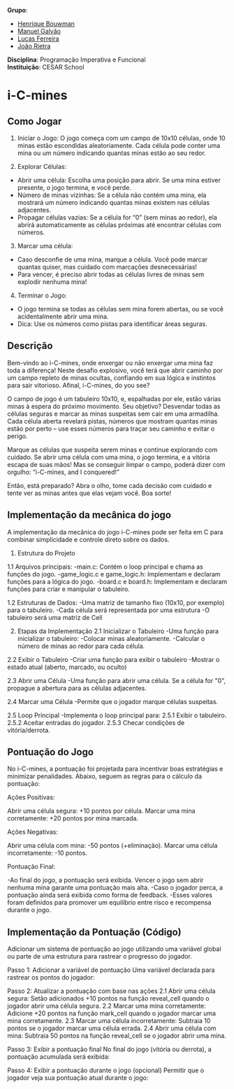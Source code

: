 **Grupo**:  
- [Henrique Bouwman](https://github.com/henriquebouwman)  
- [Manuel Galvão](https://github.com/manuelfgalvao)  
- [Lucas Ferreira](https://github.com/lukitas20-beep)
- [João Rietra](https://github.com/jhlr)

**Disciplina**: Programação Imperativa e Funcional  
**Instituição**: CESAR School  

# i-C-mines

## Como Jogar
1. Iniciar o Jogo: O jogo começa com um campo de 10x10 células, onde 10 minas estão escondidas aleatoriamente. Cada célula pode conter uma mina ou um número indicando quantas minas estão ao seu redor.

2. Explorar Células:
- Abrir uma célula: Escolha uma posição para abrir. Se uma mina estiver presente, o jogo termina, e você perde.
- Número de minas vizinhas: Se a célula não contém uma mina, ela mostrará um número indicando quantas minas existem nas células adjacentes.
- Propagar células vazias: Se a célula for “0” (sem minas ao redor), ela abrirá automaticamente as células próximas até encontrar células com números.

3. Marcar uma célula:
- Caso desconfie de uma mina, marque a célula. Você pode marcar quantas quiser, mas cuidado com marcações desnecessárias!
- Para vencer, é preciso abrir todas as células livres de minas sem explodir nenhuma mina!

4. Terminar o Jogo:
- O jogo termina se todas as células sem mina forem abertas, ou se você acidentalmente abrir uma mina.
- Dica: Use os números como pistas para identificar áreas seguras.

## Descrição
Bem-vindo ao i-C-mines, onde enxergar ou não enxergar uma mina faz toda a diferença! Neste desafio explosivo, você terá que abrir caminho por um campo repleto de minas ocultas, confiando em sua lógica e instintos para sair vitorioso. Afinal, i-C-mines, do you see?

O campo de jogo é um tabuleiro 10x10, e, espalhadas por ele, estão várias minas à espera do próximo movimento. Seu objetivo? Desvendar todas as células seguras e marcar as minas suspeitas sem cair em uma armadilha. Cada célula aberta revelará pistas, números que mostram quantas minas estão por perto – use esses números para traçar seu caminho e evitar o perigo.

Marque as células que suspeita serem minas e continue explorando com cuidado. Se abrir uma célula com uma mina, o jogo termina, e a vitória escapa de suas mãos! Mas se conseguir limpar o campo, poderá dizer com orgulho: “i-C-mines, and I conquered!”

Então, está preparado? Abra o olho, tome cada decisão com cuidado e tente ver as minas antes que elas vejam você. Boa sorte!

## Implementação da mecânica do jogo
A implementação da mecânica do jogo i-C-mines pode ser feita em C para combinar simplicidade e controle direto sobre os dados.

1. Estrutura do Projeto
   
1.1 Arquivos principais:
-main.c: Contém o loop principal e chama as funções do jogo.
-game_logic.c e game_logic.h: Implementam e declaram funções para a lógica do jogo.
-board.c e board.h: Implementam e declaram funções para criar e manipular o tabuleiro.

1.2 Estruturas de Dados:
-Uma matriz de tamanho fixo (10x10, por exemplo) para o tabuleiro.
-Cada célula será representada por uma estrutura
-O tabuleiro será uma matriz de Cell

2. Etapas da Implementação
2.1 Inicializar o Tabuleiro
-Uma função para inicializar o tabuleiro:
-Colocar minas aleatoriamente.
-Calcular o número de minas ao redor para cada célula.

2.2 Exibir o Tabuleiro
-Criar uma função para exibir o tabuleiro
-Mostrar o estado atual (aberto, marcado, ou oculto)

2.3 Abrir uma Célula
-Uma função para abrir uma célula. Se a célula for "0", propague a abertura para as células adjacentes.

2.4 Marcar uma Célula
-Permite que o jogador marque células suspeitas.

2.5 Loop Principal
-Implementa o loop principal para:
2.5.1 Exibir o tabuleiro.
2.5.2 Aceitar entradas do jogador.
2.5.3 Checar condições de vitória/derrota.

## Pontuação do Jogo

No i-C-mines, a pontuação foi projetada para incentivar boas estratégias e minimizar penalidades. Abaixo, seguem as regras para o cálculo da pontuação:

Ações Positivas:

Abrir uma célula segura: +10 pontos por célula.
Marcar uma mina corretamente: +20 pontos por mina marcada.

Ações Negativas:

Abrir uma célula com mina: -50 pontos (+eliminação).
Marcar uma célula incorretamente: -10 pontos.

Pontuação Final:

-Ao final do jogo, a pontuação será exibida. Vencer o jogo sem abrir nenhuma mina garante uma pontuação mais alta.
-Caso o jogador perca, a pontuação ainda será exibida como forma de feedback.
-Esses valores foram definidos para promover um equilíbrio entre risco e recompensa durante o jogo.

## Implementação da Pontuação (Código)
Adicionar um sistema de pontuação ao jogo utilizando uma variável global ou parte de uma estrutura para rastrear o progresso do jogador.

Passo 1: Adicionar a variável de pontuação
Uma variável declarada para rastrear os pontos do jogador:

Passo 2: Atualizar a pontuação com base nas ações
2.1 Abrir uma célula segura: Setão adicionados +10 pontos na função reveal_cell quando o jogador abrir uma célula segura.
2.2 Marcar uma mina corretamente: Adicione +20 pontos na função mark_cell quando o jogador marcar uma mina corretamente.
2.3 Marcar uma célula incorretamente: Subtraia 10 pontos se o jogador marcar uma célula errada.
2.4 Abrir uma célula com mina: Subtraia 50 pontos na função reveal_cell se o jogador abrir uma mina.

Passo 3: Exibir a pontuação final
No final do jogo (vitória ou derrota), a pontuação acumulada será exibida:

Passo 4: Exibir a pontuação durante o jogo (opcional)
Permitir que o jogador veja sua pontuação atual durante o jogo:
